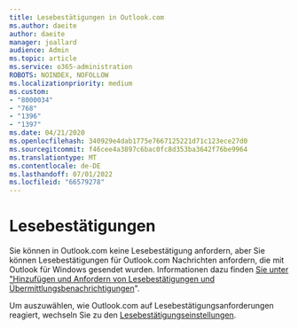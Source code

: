 ```yaml
---
title: Lesebestätigungen in Outlook.com
ms.author: daeite
author: daeite
manager: joallard
audience: Admin
ms.topic: article
ms.service: o365-administration
ROBOTS: NOINDEX, NOFOLLOW
ms.localizationpriority: medium
ms.custom:
- "8000034"
- "768"
- "1396"
- "1397"
ms.date: 04/21/2020
ms.openlocfilehash: 340929e4dab1775e7667125221d71c123ece27d0
ms.sourcegitcommit: f46cee4a3897c6bac0fc8d353ba3642f76be9964
ms.translationtype: MT
ms.contentlocale: de-DE
ms.lasthandoff: 07/01/2022
ms.locfileid: "66579278"
---
```

# <a name="read-receipts"></a>Lesebestätigungen

Sie können in Outlook.com keine Lesebestätigung anfordern, aber Sie können Lesebestätigungen für Outlook.com Nachrichten anfordern, die mit Outlook für Windows gesendet wurden. Informationen dazu finden [Sie unter "Hinzufügen und Anfordern von Lesebestätigungen und Übermittlungsbenachrichtigungen](https://support.microsoft.com/office/add-and-request-read-receipts-and-delivery-notifications-a34bf70a-4c2c-4461-b2a1-12e4a7a92141)".
  
Um auszuwählen, wie Outlook.com auf Lesebestätigungsanforderungen reagiert, wechseln Sie zu den [Lesebestätigungseinstellungen](https://outlook.live.com/mail/options/mail/handling/readReceipts).
